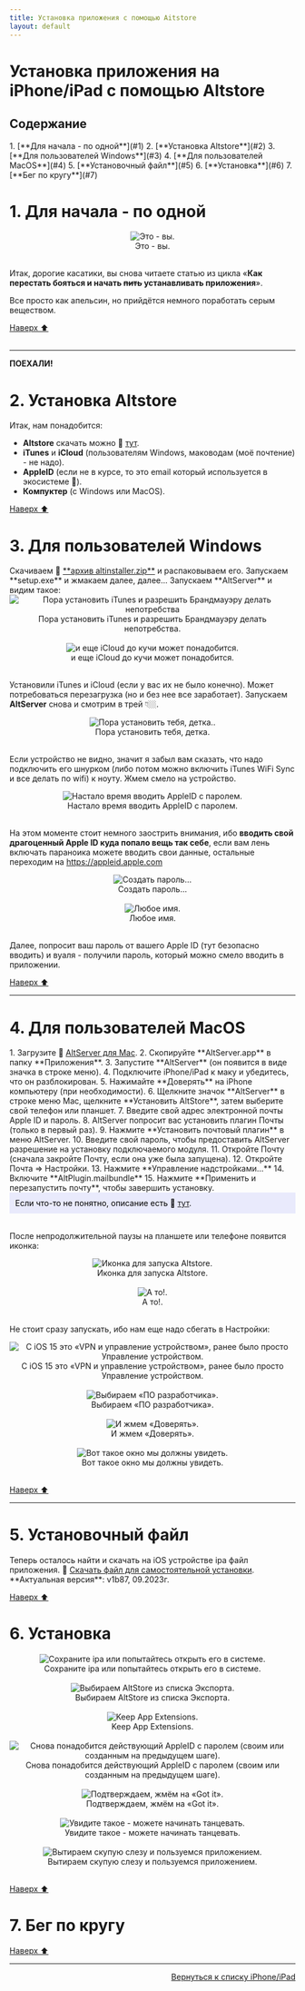 ```yaml
---
title: Установка приложения с помощью Aitstore
layout: default
---
```


# Установка приложения на iPhone/iPad с помощью Altstore

<h2 id="toc">Содержание</h2>
1. [**Для начала - по одной**](#1)  
2. [**Установка Altstore**](#2)  
3. [**Для пользователей Windows**](#3)  
4. [**Для пользователей MacOS**](#4)  
5. [**Установочный файл**](#5)  
6. [**Установка**](#6)  
7. [**Бег по кругу**](#7)  


<h1 id="1">1. Для начала - по одной</h1>

<div style="text-align: center;">
  <img src="https://lazykpub.github.io/Lazykpub/assets/images/altstore_install_01.gif" alt="Это - вы." style="max-width: 100%; height: auto; cursor: pointer;" onclick="this.style.maxWidth = this.style.maxWidth === '100%' ? '100vw' : '100%';"><br>
  Это - вы.
</div><br>

Итак, дорогие касатики, вы снова читаете статью из цикла «**Как перестать бояться и начать ~~пить~~ устанавливать приложения**».

Все просто как апельсин, но прийдётся немного поработать серым веществом. 

[Наверх ⬆️](#toc)<br><br>

---
**ПОЕХАЛИ!**

<h1 id="2">2. Установка Altstore</h1>
Итак, нам понадобится:

- **Altstore** скачать можно 🔗 <a href="https://altstore.io/" target="_blank" rel="noopener noreferrer">тут</a>.
- **iTunes** и **iCloud** (пользователям Windows, маководам (моё почтение) - не надо).
- **AppleID** (если не в курсе, то это email который используется в экосистеме ).
- **Компуктер** (с Windows или MacOS).


[Наверх ⬆️](#toc)



<h1 id="3">3. Для пользователей Windows</h1>
Скачиваем 🔗 <a href="https://cdn.altstore.io/file/altstore/altinstaller.zip" target="_blank" rel="noopener noreferrer">**архив altinstaller.zip**</a> и распаковываем его.  
Запускаем **setup.exe** и жмакаем далее, далее...  
Запускаем **AltServer** и видим такое:
<div style="text-align: center;">
  <img src="https://lazykpub.github.io/Lazykpub/assets/images/altstore_install_02.png" alt="Пора установить iTunes и разрешить Брандмауэру делать непотребства" style="max-width: 100%; height: auto; cursor: pointer;" onclick="this.style.maxWidth = this.style.maxWidth === '100%' ? '100vw' : '100%';"><br>
  Пора установить iTunes и разрешить Брандмауэру делать непотребства.
</div><br>

<div style="text-align: center;">
  <img src="https://lazykpub.github.io/Lazykpub/assets/images/altstore_install_03.png" alt="и еще iCloud до кучи может понадобится." style="max-width: 100%; height: auto; cursor: pointer;" onclick="this.style.maxWidth = this.style.maxWidth === '100%' ? '100vw' : '100%';"><br>
  и еще iCloud до кучи может понадобится.
</div><br>

Установили iTunes и iCloud (если у вас их не было конечно). Может потребоваться перезагрузка (но и без нее все заработает). 
Запускаем **AltServer** снова и смотрим в трей 👇🏼.
<div style="text-align: center;">
  <img src="https://lazykpub.github.io/Lazykpub/assets/images/altstore_install_04.png" alt="Пора установить тебя, детка.." style="max-width: 100%; height: auto; cursor: pointer;" onclick="this.style.maxWidth = this.style.maxWidth === '100%' ? '100vw' : '100%';"><br>
  Пора установить тебя, детка.
</div><br>

Если устройство не видно, значит я забыл вам сказать, что надо подключить его шнурком (либо потом можно включить iTunes WiFi Sync и все делать по wifi) к ноуту. Жмем смело на устройство.

<div style="text-align: center;">
  <img src="https://lazykpub.github.io/Lazykpub/assets/images/altstore_install_05.png" alt="Настало время вводить AppleID с паролем." style="max-width: 100%; height: auto; cursor: pointer;" onclick="this.style.maxWidth = this.style.maxWidth === '100%' ? '100vw' : '100%';"><br>
  Настало время вводить AppleID с паролем.
</div><br>


На этом моменте стоит немного заострить внимания, ибо **вводить свой драгоценный Apple ID куда попало вещь так себе**, если вам лень включать параноика можете вводить свои данные, остальные переходим на <a href="https://appleid.apple.com" target="_blank" rel="noopener noreferrer">https://appleid.apple.com</a>

<div style="text-align: center;">
  <img src="https://lazykpub.github.io/Lazykpub/assets/images/altstore_install_06.png" alt="Создать пароль..." style="max-width: 100%; height: auto; cursor: pointer;" onclick="this.style.maxWidth = this.style.maxWidth === '100%' ? '100vw' : '100%';"><br>
  Создать пароль...
</div><br>

<div style="text-align: center;">
  <img src="https://lazykpub.github.io/Lazykpub/assets/images/altstore_install_07.png" alt="Любое имя." style="max-width: 100%; height: auto; cursor: pointer;" onclick="this.style.maxWidth = this.style.maxWidth === '100%' ? '100vw' : '100%';"><br>
  Любое имя.
</div><br>

Далее, попросит ваш пароль от вашего Apple ID (тут безопасно вводить) и вуаля - получили пароль, который можно смело вводить в приложении.


[Наверх ⬆️](#toc)

---


<h1 id="4">4. Для пользователей MacOS</h1>
1. Загрузите 🔗 <a href="https://cdn.altstore.io/file/altstore/altserver.zip" target="_blank" rel="noopener noreferrer">AltServer для Mac</a>.
2. Скопируйте **AltServer.app** в папку **Приложения**.
3. Запустите **AltServer** (он появится в виде значка в строке меню).
4. Подключите iPhone/iPad к маку и убедитесь, что он разблокирован.
5. Нажимайте **Доверять** на iPhone компьютеру (при необходимости).
6. Щелкните значок **AltServer** в строке меню Mac, щелкните **Установить AltStore**, затем выберите свой телефон или планшет.
7. Введите свой адрес электронной почты Apple ID и пароль.
8. AltServer попросит вас установить плагин Почты (только в первый раз). 
9. Нажмите **Установить почтовый плагин** в меню AltServer.
10. Введите свой пароль, чтобы предоставить AltServer разрешение на установку подключаемого модуля.
11. Откройте Почту (сначала закройте Почту, если она уже была запущена).
12. Откройте Почта => Настройки.
13. Нажмите **Управление надстройками...**
14. Включите **AltPlugin.mailbundle**
15. Нажмите **Применить и перезапустить почту**, чтобы завершить установку.

<div style="background-color: #E9EAFC; color: #000000; padding: 10px;">
Если что-то не понятно, описание есть 🔗 <a href="" target="_blank" rel="noopener noreferrer">тут</a>.
</div><br>

После непродолжительной паузы на планшете или телефоне появится иконка:
<div style="text-align: center;">
  <img src="https://lazykpub.github.io/Lazykpub/assets/images/altstore_install_08.jpeg" alt="Иконка для запуска Altstore." style="max-width: 100%; height: auto; cursor: pointer;" onclick="this.style.maxWidth = this.style.maxWidth === '100%' ? '100vw' : '100%';"><br>
  Иконка для запуска Altstore.
</div><br>

<div style="text-align: center;">
  <img src="https://lazykpub.github.io/Lazykpub/assets/images/altstore_install_09.jpeg" alt="А то!." style="max-width: 100%; height: auto; cursor: pointer;" onclick="this.style.maxWidth = this.style.maxWidth === '100%' ? '100vw' : '100%';"><br>
  А то!.
</div><br>

Не стоит сразу запускать, ибо нам еще надо сбегать в Настройки:
<div style="text-align: center;">
  <img src="https://lazykpub.github.io/Lazykpub/assets/images/altstore_install_10.jpeg" alt="С iOS 15 это «VPN и управление устройством», ранее было просто Управление устройством." style="max-width: 100%; height: auto; cursor: pointer;" onclick="this.style.maxWidth = this.style.maxWidth === '100%' ? '100vw' : '100%';"><br>
  С iOS 15 это «VPN и управление устройством», ранее было просто Управление устройством.
</div><br>

<div style="text-align: center;">
  <img src="https://lazykpub.github.io/Lazykpub/assets/images/altstore_install_11.jpeg" alt="Выбираем «ПО разработчика»." style="max-width: 100%; height: auto; cursor: pointer;" onclick="this.style.maxWidth = this.style.maxWidth === '100%' ? '100vw' : '100%';"><br>
  Выбираем «ПО разработчика».
</div><br>

<div style="text-align: center;">
  <img src="https://lazykpub.github.io/Lazykpub/assets/images/altstore_install_12.jpeg" alt="И жмем «Доверять»." style="max-width: 100%; height: auto; cursor: pointer;" onclick="this.style.maxWidth = this.style.maxWidth === '100%' ? '100vw' : '100%';"><br>
  И жмем «Доверять».
</div><br>

<div style="text-align: center;">
  <img src="https://lazykpub.github.io/Lazykpub/assets/images/altstore_install_13.jpeg" alt="Вот такое окно мы должны увидеть." style="max-width: 100%; height: auto; cursor: pointer;" onclick="this.style.maxWidth = this.style.maxWidth === '100%' ? '100vw' : '100%';"><br>
  Вот такое окно мы должны увидеть.
</div><br>

[Наверх ⬆️](#toc)

---

<h1 id="5">5. Установочный файл</h1>
Теперь осталось найти и скачать на iOS устройстве ipa файл приложения. 
🔗 <a href="https://kpdl.cc/ipa/cncrt_iOS_1.87-09.2023.ipa" target="_blank" rel="noopener noreferrer">Скачать файл для самостоятельной установки</a>.
**Актуальная версия**:  v1b87, 09.2023г.

[Наверх ⬆️](#toc)


<h1 id="6">6. Установка</h1>
<div style="text-align: center;">
  <img src="https://lazykpub.github.io/Lazykpub/assets/images/altstore_install_14.jpeg" alt="Сохраните ipa или попытайтесь открыть его в системе." style="max-width: 100%; height: auto; cursor: pointer;" onclick="this.style.maxWidth = this.style.maxWidth === '100%' ? '100vw' : '100%';"><br>
  Сохраните ipa или попытайтесь открыть его в системе.
</div><br>

<div style="text-align: center;">
  <img src="https://lazykpub.github.io/Lazykpub/assets/images/altstore_install_15.jpeg" alt="Выбираем AltStore из списка Экспорта." style="max-width: 100%; height: auto; cursor: pointer;" onclick="this.style.maxWidth = this.style.maxWidth === '100%' ? '100vw' : '100%';"><br>
  Выбираем AltStore из списка Экспорта.
</div><br>

<div style="text-align: center;">
  <img src="https://lazykpub.github.io/Lazykpub/assets/images/altstore_install_16.jpeg" alt="Keep App Extensions." style="max-width: 100%; height: auto; cursor: pointer;" onclick="this.style.maxWidth = this.style.maxWidth === '100%' ? '100vw' : '100%';"><br>
  Keep App Extensions.
</div><br>

<div style="text-align: center;">
  <img src="https://lazykpub.github.io/Lazykpub/assets/images/altstore_install_17.jpeg" alt="Снова понадобится действующий AppleID с паролем (своим или созданным на предыдущем шаге)." style="max-width: 100%; height: auto; cursor: pointer;" onclick="this.style.maxWidth = this.style.maxWidth === '100%' ? '100vw' : '100%';"><br>
  Снова понадобится действующий AppleID с паролем (своим или созданным на предыдущем шаге).
</div><br>

<div style="text-align: center;">
  <img src="https://lazykpub.github.io/Lazykpub/assets/images/altstore_install_18.jpeg" alt="Подтверждаем, жмём на «Got it»." style="max-width: 100%; height: auto; cursor: pointer;" onclick="this.style.maxWidth = this.style.maxWidth === '100%' ? '100vw' : '100%';"><br>
  Подтверждаем, жмём на «Got it».
</div><br>

<div style="text-align: center;">
  <img src="https://lazykpub.github.io/Lazykpub/assets/images/altstore_install_19.jpeg" alt="Увидите такое - можете начинать танцевать." style="max-width: 100%; height: auto; cursor: pointer;" onclick="this.style.maxWidth = this.style.maxWidth === '100%' ? '100vw' : '100%';"><br>
  Увидите такое - можете начинать танцевать.
</div><br>

<div style="text-align: center;">
  <img src="https://lazykpub.github.io/Lazykpub/assets/images/altstore_install_20.jpeg" alt="Вытираем скупую слезу и пользуемся приложением." style="max-width: 100%; height: auto; cursor: pointer;" onclick="this.style.maxWidth = this.style.maxWidth === '100%' ? '100vw' : '100%';"><br>
  Вытираем скупую слезу и пользуемся приложением.
</div><br>

[Наверх ⬆️](#toc)




<h1 id="7">7. Бег по кругу</h1>


[Наверх ⬆️](#toc)




---
<p align="right"><a href="https://lazykpub.github.io/Lazykpub/pages/ios">Вернуться к списку iPhone/iPad</a></p>
